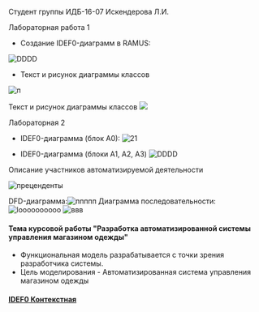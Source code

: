 Студент группы ИДБ-16-07 Искендерова Л.И.

Лабораторная работа 1

* Создание IDEF0-диаграмм в RAMUS:

![DDDD](https://user-images.githubusercontent.com/55622789/68120759-39c42f80-ff17-11e9-8432-bbb4f7f05403.PNG)


* Текст и рисунок диаграммы классов

![п](http://www.plantuml.com/plantuml/png/JP11IWCn68NNpIb-kbBm4BLUm9thC1Fiq7GYoHGN8jGPL8e55NSkx1LgPM2exVGAxx-HVwOWtIJmyTwNHmQXqBwOJgmAuoo_qLvFAB4w1BfJlQ5EnjVUJVFqmbddwMgK5KRrphrtjmSoj1AHeFEfySVeNXqiVRnXXnK_S1bFDFnA-E0P6loWvHalK6CT8ttIWIxbMS8dL_o8LkYENx15GzXtbUzOmIeYXUM_fPJiMjGbBmZldNPE9_WIsF8SpHbXYPQmmMySqSruHYttHffRhaXKDJ-XnbuarQdC7sMfeIJpYJLgOF9KlkWF)




Текст и рисунок диаграммы классов
![](http://www.plantuml.com/plantuml/png/fP71IiD048RFtQSOSj93mGSGQUeva9ld9LdRq3GhamqUh51RF4WBAbx4YqUljI84DV4LPj_8sQGjlNj8Clpp_NzcTdkvaMYASIhoKP9TI9HZa97H25UYqvVHQ82woE9JdR9qDaoC4XqVKL-sIZzbX46DiS9zwNelhyXL97FrxyHKdHim6Z0P30t42Qh893eJxRpX4SWSF7gZJ_gccjRy_V8spM3JVARAtjYPdTev_J1GSRtOGc7BF515AqUvDvNs7kZ9Jgca3whPk6JRsY6xxDRsOkVsbchkL7R1uINGRsDxTpPQESaJsxFmMzFhBdZMZ5poF4kWn-PFTvu8eTk50_zGyEFAGF2QnnEkGX6mC3dXrKHFPJ5VuHy0)


Лабораторная 2
* IDEF0-диаграмма (блок А0):
![21](https://user-images.githubusercontent.com/55622789/68453865-d7657a80-0207-11ea-89b3-0066a697d7e5.PNG)




* IDEF0-диаграмма (блоки A1, A2, A3)
![DDDD](https://user-images.githubusercontent.com/55622789/68120654-f669c100-ff16-11e9-9dfb-f5b6bfe281f2.PNG)


Описание участников автоматизируемой деятельности


![преценденты](https://user-images.githubusercontent.com/55622789/66961849-41ab5500-f078-11e9-8c3c-963ab4fdd4e7.PNG)




DFD-диаграмма:![ппппп](https://user-images.githubusercontent.com/55622789/68123570-721b3c00-ff1e-11e9-874c-c068fda161b8.PNG)
Диаграмма последовательности:
![loooooooooo](https://user-images.githubusercontent.com/55622789/68123678-b1e22380-ff1e-11e9-8982-d2fcc082af67.jpg)
![ввв](https://user-images.githubusercontent.com/55622789/68459765-48605e80-0217-11ea-9d8f-89187066f8ca.png)



#### Тема курсовой работы "Разработка автоматизированной системы управления магазином одежды"
* Функциональная модель разрабатывается с точки зрения разработчика системы.
* Цель моделирования - Автоматизированная система управления магазином одежды
#### [IDEF0 Контекстная](https://github.com/IskenderovaLorena/IskenderovaLorena.github.io/blob/master/%D0%900.PNG)
